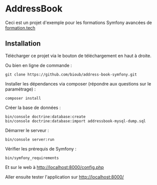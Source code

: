 AddressBook
========================

Ceci est un projet d'exemple pour les formations Symfony avancées de [formation.tech](http://formation.tech/)

Installation
--------------

Télécharger ce projet via le bouton de téléchargement en haut à droite.

Ou bien en ligne de commande :

    git clone https://github.com/bioub/address-book-symfony.git

Installer les dépendances via composer (répondre aux questions sur le paramétrage) :

    composer install
    
Créer la base de données :

    bin/console doctrine:database:create
    bin/console doctrine:database:import addressbook-mysql-dump.sql

Démarrer le serveur :

    bin/console server:run

Vérifier les prérequis de Symfony :

    bin/symfony_requirements
    
Et sur le web à [http://localhost:8000/config.php](http://localhost:8000/config.php)

Aller ensuite tester l'application sur [http://localhost:8000/](http://localhost:8000/)
